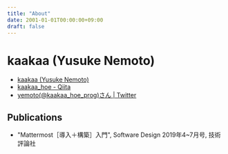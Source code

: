 ```yaml
---
title: "About"
date: 2001-01-01T00:00:00+09:00
draft: false
---
```


# kaakaa (Yusuke Nemoto)

* [kaakaa \(Yusuke Nemoto\)](https://github.com/kaakaa)
* [kaakaa\_hoe \- Qiita](https://qiita.com/kaakaa_hoe)
* [yemoto\(@kaakaa\_hoe\_prog\)さん \| Twitter](https://twitter.com/kaakaa_hoe_prog)

## Publications

* "Mattermost［導入＋構築］入門", Software Design 2019年4~7月号, 技術評論社